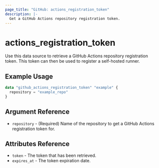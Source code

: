 ```yaml
---
page_title: "GitHub: actions_registration_token"
description: |-
  Get a GitHub Actions repository registration token.
---
```


# actions_registration_token

Use this data source to retrieve a GitHub Actions repository registration token. This token can then be used to register a self-hosted runner.

## Example Usage

```terraform
data "github_actions_registration_token" "example" {
  repository = "example_repo"
}
```

## Argument Reference

* `repository` - (Required) Name of the repository to get a GitHub Actions registration token for.

## Attributes Reference

* `token` - The token that has been retrieved.
* `expires_at` - The token expiration date.
